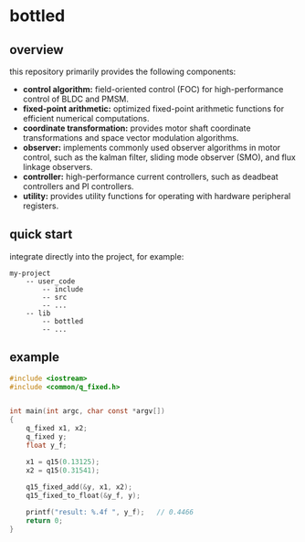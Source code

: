 # bottled

## overview

this repository primarily provides the following components:

- **control algorithm:** field-oriented control (FOC) for high-performance control of BLDC and PMSM.
- **fixed-point arithmetic:** optimized fixed-point arithmetic functions for efficient numerical computations.
- **coordinate transformation:** provides motor shaft coordinate transformations and space vector modulation algorithms.
- **observer:** implements commonly used observer algorithms in motor control, such as  the kalman filter, sliding mode observer (SMO), and flux linkage  observers.
- **controller:** high-performance current controllers, such as deadbeat controllers and PI controllers.
- **utility:** provides utility functions for operating with hardware peripheral registers.

## quick start

integrate directly into the project, for example:
```
my-project
    -- user_code
        -- include
        -- src
        -- ...
    -- lib
        -- bottled
        -- ...
```

## example

```C
#include <iostream>
#include <common/q_fixed.h>


int main(int argc, char const *argv[])
{
    q_fixed x1, x2;
    q_fixed y;
    float y_f;

    x1 = q15(0.13125);
    x2 = q15(0.31541);
    
    q15_fixed_add(&y, x1, x2);
    q15_fixed_to_float(&y_f, y);

    printf("result: %.4f ", y_f);   // 0.4466
    return 0;
}
```
